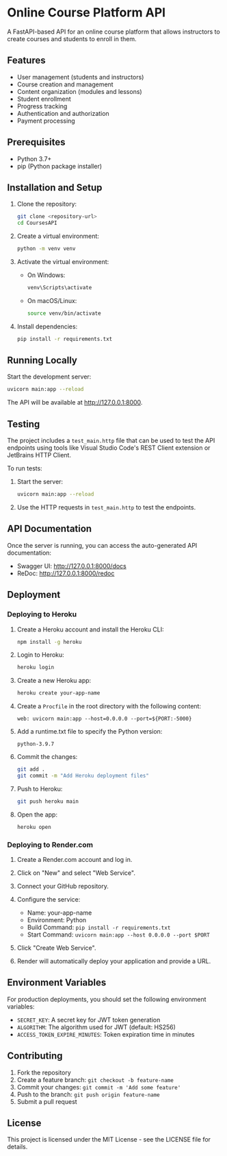 # Online Course Platform API

A FastAPI-based API for an online course platform that allows instructors to create courses and students to enroll in them.

## Features

- User management (students and instructors)
- Course creation and management
- Content organization (modules and lessons)
- Student enrollment
- Progress tracking
- Authentication and authorization
- Payment processing

## Prerequisites

- Python 3.7+
- pip (Python package installer)

## Installation and Setup

1. Clone the repository:
   ```bash
   git clone <repository-url>
   cd CoursesAPI
   ```

2. Create a virtual environment:
   ```bash
   python -m venv venv
   ```

3. Activate the virtual environment:
   - On Windows:
     ```bash
     venv\Scripts\activate
     ```
   - On macOS/Linux:
     ```bash
     source venv/bin/activate
     ```

4. Install dependencies:
   ```bash
   pip install -r requirements.txt
   ```

## Running Locally

Start the development server:

```bash
uvicorn main:app --reload
```

The API will be available at http://127.0.0.1:8000.

## Testing

The project includes a `test_main.http` file that can be used to test the API endpoints using tools like Visual Studio Code's REST Client extension or JetBrains HTTP Client.

To run tests:

1. Start the server:
   ```bash
   uvicorn main:app --reload
   ```

2. Use the HTTP requests in `test_main.http` to test the endpoints.

## API Documentation

Once the server is running, you can access the auto-generated API documentation:

- Swagger UI: http://127.0.0.1:8000/docs
- ReDoc: http://127.0.0.1:8000/redoc

## Deployment

### Deploying to Heroku

1. Create a Heroku account and install the Heroku CLI:
   ```bash
   npm install -g heroku
   ```

2. Login to Heroku:
   ```bash
   heroku login
   ```

3. Create a new Heroku app:
   ```bash
   heroku create your-app-name
   ```

4. Create a `Procfile` in the root directory with the following content:
   ```
   web: uvicorn main:app --host=0.0.0.0 --port=${PORT:-5000}
   ```

5. Add a runtime.txt file to specify the Python version:
   ```
   python-3.9.7
   ```

6. Commit the changes:
   ```bash
   git add .
   git commit -m "Add Heroku deployment files"
   ```

7. Push to Heroku:
   ```bash
   git push heroku main
   ```

8. Open the app:
   ```bash
   heroku open
   ```

### Deploying to Render.com

1. Create a Render.com account and log in.

2. Click on "New" and select "Web Service".

3. Connect your GitHub repository.

4. Configure the service:
   - Name: your-app-name
   - Environment: Python
   - Build Command: `pip install -r requirements.txt`
   - Start Command: `uvicorn main:app --host 0.0.0.0 --port $PORT`

5. Click "Create Web Service".

6. Render will automatically deploy your application and provide a URL.

## Environment Variables

For production deployments, you should set the following environment variables:

- `SECRET_KEY`: A secret key for JWT token generation
- `ALGORITHM`: The algorithm used for JWT (default: HS256)
- `ACCESS_TOKEN_EXPIRE_MINUTES`: Token expiration time in minutes

## Contributing

1. Fork the repository
2. Create a feature branch: `git checkout -b feature-name`
3. Commit your changes: `git commit -m 'Add some feature'`
4. Push to the branch: `git push origin feature-name`
5. Submit a pull request

## License

This project is licensed under the MIT License - see the LICENSE file for details.